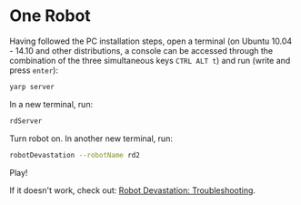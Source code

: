 # One Robot

Having followed the PC installation steps, open a terminal (on Ubuntu 10.04 - 14.10 and other distributions, a console can be accessed through the combination of the three simultaneous keys `CTRL ALT t`) and run (write and press `enter`):

```bash
yarp server
```

In a new terminal, run:

```bash
rdServer
```

Turn robot on. In another new terminal, run:

```bash
robotDevastation --robotName rd2
```

Play!

If it doesn't work, check out: [Robot Devastation: Troubleshooting](http://asrob.uc3m.es/index.php/Robot_Devastation:_Troubleshooting).

